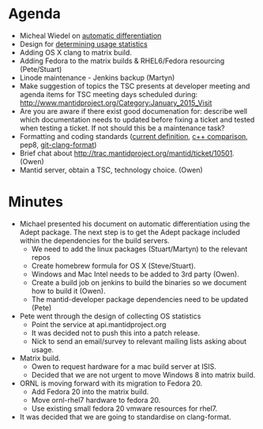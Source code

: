 Agenda
======
* Micheal Wiedel on [automatic differentiation](https://github.com/mantidproject/documents/blob/master/Design/IntegratingAdept.md)
* Design for [determining usage statistics](https://github.com/mantidproject/documents/blob/master/Design/MeasureUsageStatistics.md)
* Adding OS X clang to matrix build.
* Adding Fedora to the matrix builds & RHEL6/Fedora resourcing (Pete/Stuart)
* Linode maintenance - Jenkins backup (Martyn)
* Make suggestion of topics the TSC presents at developer meeting and agenda items for TSC meeting days scheduled during: http://www.mantidproject.org/Category:January_2015_Visit 
* Are you are aware if there exist good documenation for: describe well which documentation needs to updated before fixing a ticket and tested when testing a ticket. If not should this be a maintenance task?
* Formatting and coding standards ([current definition](http://www.mantidproject.org/Coding_Standards), [c++ comparison](https://gist.github.com/peterfpeterson/f095f0153cab9b6a6459), pep8, [git-clang-format](https://llvm.org/svn/llvm-project/cfe/trunk/tools/clang-format/git-clang-format))
* Brief chat about http://trac.mantidproject.org/mantid/ticket/10501. (Owen)
* Mantid server, obtain a TSC, technology choice. (Owen)


Minutes
=======
* Michael presented his document on automatic differentiation using the Adept package.  The next step is to get the Adept package included within the dependencies for the build servers.  
  * We need to add the linux packages (Stuart/Martyn) to the relevant repos 
  * Create homebrew formula for OS X (Steve/Stuart).  
  * Windows and Mac Intel needs to be added to 3rd party (Owen).
  * Create a build job on jenkins to build the binaries so we document how to build it (Owen).
  * The mantid-developer package dependencies need to be updated (Pete)
* Pete went through the design of collecting OS statistics
  * Point the service at api.mantidproject.org
  * It was decided not to push this into a patch release.
  * Nick to send an email/survey to relevant mailing lists asking about usage.
* Matrix build.
  * Owen to request hardware for a mac build server at ISIS.
  * Decided that we are not urgent to move Windows 8 into matrix build.
* ORNL is moving forward with its migration to Fedora 20. 
  * Add Fedora 20 into the matrix build.
  * Move ornl-rhel7 hardware to fedora 20.
  * Use existing small fedora 20 vmware resources for rhel7.
* It was decided that we are going to standardise on clang-format.

